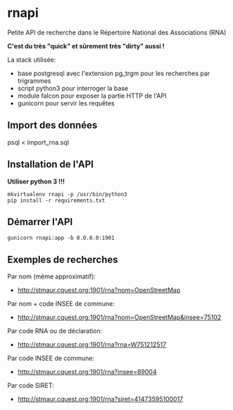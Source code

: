 # rnapi
Petite API de recherche dans le Répertoire National des Associations (RNA)

**C'est du très "quick" et sûrement très "dirty" aussi !**

La stack utilisée:
- base postgresql avec l'extension pg_trgm pour les recherches par trigrammes
- script python3 pour interroger la base
- module falcon pour exposer la partie HTTP de l'API
- gunicorn pour servir les requêtes

## Import des données

psql < import_rna.sql


## Installation de l'API

**Utiliser python 3 !!!**

```
mkvirtualenv rnapi -p /usr/bin/python3
pip install -r requirements.txt
```
## Démarrer l'API

```
gunicorn rnapi:app -b 0.0.0.0:1901
```

## Exemples de recherches

Par nom (même approximatif):
- http://stmaur.cquest.org:1901/rna?nom=OpenStreetMap

Par nom + code INSEE de commune:
- http://stmaur.cquest.org:1901/rna?nom=OpenStreetMap&insee=75102

Par code RNA ou de déclaration:
- http://stmaur.cquest.org:1901/rna?rna=W751212517

Par code INSEE de commune:
- http://stmaur.cquest.org:1901/rna?insee=89004

Par code SIRET:
- http://stmaur.cquest.org:1901/rna?siret=41473595100017
